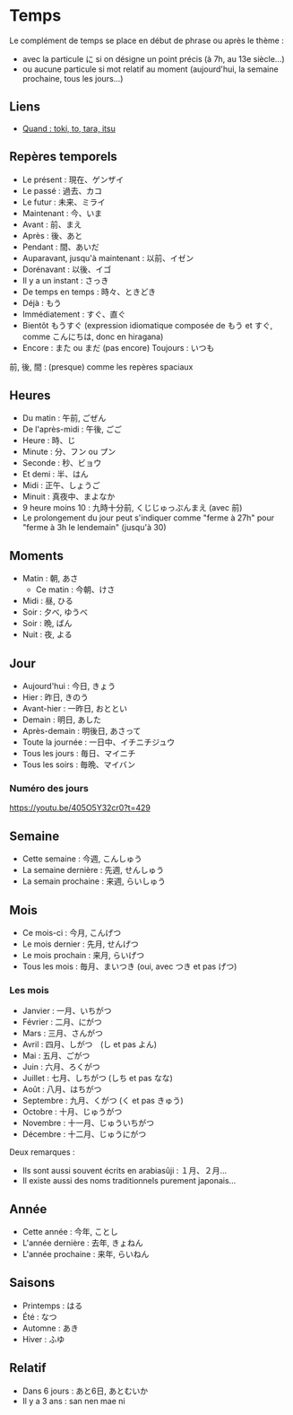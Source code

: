 # Temps

Le complément de temps se place en début de phrase ou après le thème :

- avec la particule に si on désigne un point précis (à 7h, au 13e siècle...)
- ou aucune particule si mot relatif au moment (aujourd'hui, la semaine prochaine, tous les jours...)

## Liens

- [Quand : toki, to, tara, itsu](https://guidedujaponais.fr/expressions/quand-en-japonais-toki-to-tara-itsu-en-japonais/)

## Repères temporels

- Le présent : 現在、ゲンザイ
- Le passé : 過去、カコ
- Le futur : 未来、ミライ
- Maintenant : 今、いま
- Avant : 前、まえ
- Après : 後、あと
- Pendant : 間、あいだ
- Auparavant, jusqu'à maintenant : 以前、イゼン
- Dorénavant : 以後、イゴ
- Il y a un instant : さっき
- De temps en temps : 時々、ときどき
- Déjà : もう
- Immédiatement : すぐ、直ぐ
- Bientôt もうすぐ (expression idiomatique composée de もう et すぐ, comme こんにちは, donc en hiragana)
- Encore : また ou まだ (pas encore)
Toujours : いつも

前, 後, 間 : (presque) comme les repères spaciaux

## Heures

- Du matin : 午前, ごぜん
- De l'après-midi : 午後, ごご
- Heure : 時、じ
- Minute : 分、フン ou プン
- Seconde : 秒、ビョウ
- Et demi : 半、はん
- Midi : 正午、しょうご
- Minuit : 真夜中、まよなか
- 9 heure moins 10 : 九時十分前, くじじゅっぷんまえ (avec 前)
- Le prolongement du jour peut s'indiquer comme "ferme à 27h" pour "ferme à 3h le lendemain" (jusqu'à 30)

## Moments

- Matin : 朝, あさ
  - Ce matin : 今朝、けさ
- Midi : 昼, ひる
- Soir : 夕べ, ゆうべ
- Soir : 晩, ばん
- Nuit : 夜, よる

## Jour

- Aujourd'hui : 今日, きょう
- Hier : 昨日, きのう
- Avant-hier : 一昨日, おととい
- Demain : 明日, あした
- Après-demain : 明後日, あさって
- Toute la journée : 一日中、イチニチジュウ
- Tous les jours : 毎日、マイニチ
- Tous les soirs : 毎晩、マイバン

### Numéro des jours

https://youtu.be/405O5Y32cr0?t=429

## Semaine

- Cette semaine : 今週, こんしゅう
- La semaine dernière : 先週, せんしゅう
- La semain prochaine : 来週, らいしゅう

## Mois

- Ce mois-ci : 今月, こんげつ
- Le mois dernier : 先月, せんげつ
- Le mois prochain : 来月, らいげつ
- Tous les mois : 毎月、まいつき (oui, avec つき et pas げつ)

### Les mois

- Janvier : 一月、いちがつ
- Février : 二月、にがつ
- Mars : 三月、さんがつ
- Avril : 四月、しがつ　(し et pas よん)
- Mai : 五月、ごがつ
- Juin : 六月、ろくがつ
- Juillet : 七月、しちがつ (しち et pas なな)
- Août : 八月、はちがつ
- Septembre : 九月、くがつ (く et pas きゅう)
- Octobre : 十月、じゅうがつ
- Novembre : 十一月、じゅういちがつ
- Décembre : 十二月、じゅうにがつ

Deux remarques :

- Ils sont aussi souvent écrits en arabiasûji : １月、２月…
- Il existe aussi des noms traditionnels purement japonais...

## Année

- Cette année : 今年, ことし
- L'année dernière : 去年, きょねん
- L'année prochaine : 来年, らいねん

## Saisons

- Printemps : はる
- Été : なつ
- Automne : あき
- Hiver : ふゆ

## Relatif

- Dans 6 jours : あと6日, あとむいか
- Il y a 3 ans : san nen mae ni
